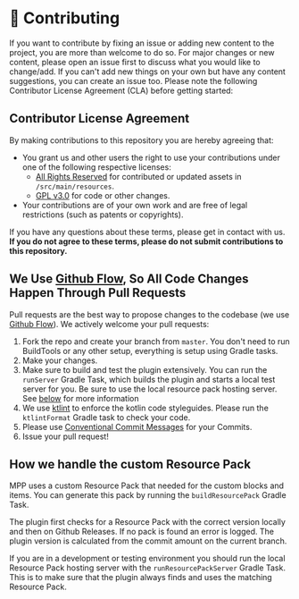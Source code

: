 # :wrench: Contributing
If you want to contribute by fixing an issue or adding new content to the project, you are more than welcome to do so. For major changes or new content, please open an issue first to discuss what you would like to change/add. If you can't add new things on your own but have any content suggestions, you can create an issue too. Please note the following Contributor License Agreement (CLA) before getting started:

## Contributor License Agreement
By making contributions to this repository you are hereby agreeing that:
- You grant us and other users the right to use your contributions under one of the following respective licenses:
    - [All Rights Reserved](https://en.wikipedia.org/wiki/All_rights_reserved) for contributed or updated assets in `/src/main/resources`.
    - [GPL v3.0](https://www.gnu.org/licenses/gpl-3.0.en.html) for code or other changes.
- Your contributions are of your own work and are free of legal restrictions (such as patents or copyrights).

If you have any questions about these terms, please get in contact with us. **If you do not agree to these terms, please do not submit contributions to this repository.**

## We Use [Github Flow](https://guides.github.com/introduction/flow/index.html), So All Code Changes Happen Through Pull Requests
Pull requests are the best way to propose changes to the codebase (we use [Github Flow](https://guides.github.com/introduction/flow/index.html)). We actively welcome your pull requests:

1. Fork the repo and create your branch from `master`. You don't need to run BuildTools or any other setup, everything is setup using Gradle tasks.
2. Make your changes.
3. Make sure to build and test the plugin extensively. You can run the `runServer` Gradle Task, which builds the plugin and starts a local test server for you. Be sure to use the local resource pack hosting server. See [below](#how-we-handle-the-custom-resource-pack) for more information
4. We use [ktlint](https://github.com/pinterest/ktlint) to enforce the kotlin code styleguides. Please run the `ktlintFormat` Gradle task to check your code.
5. Please use [Conventional Commit Messages](https://www.conventionalcommits.org/en/v1.0.0/) for your Commits.
6. Issue your pull request!

## How we handle the custom Resource Pack
MPP uses a custom Resource Pack that needed for the custom blocks and items. You can generate this pack by running the `buildResourcePack` Gradle Task.

The plugin first checks for a Resource Pack with the correct version locally and then on Github Releases. If no pack is found an error is logged. The plugin version is calculated from the commit amount on the current branch.

If you are in a development or testing environment you should run the local Resource Pack hosting server with the `runResourcePackServer` Gradle Task. This is to make sure that the plugin always finds and uses the matching Resource Pack.
